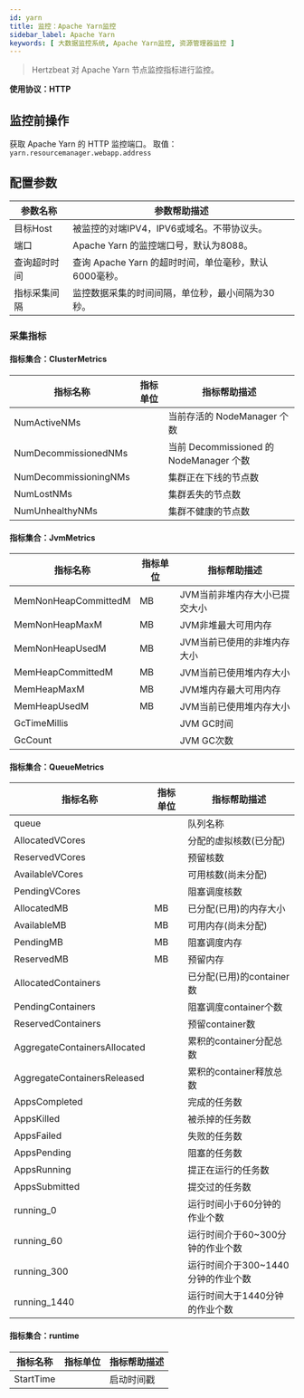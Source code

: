 ```yaml
---
id: yarn
title: 监控：Apache Yarn监控
sidebar_label: Apache Yarn
keywords: [ 大数据监控系统, Apache Yarn监控, 资源管理器监控 ]
---
```


> Hertzbeat 对 Apache Yarn 节点监控指标进行监控。

**使用协议：HTTP**

## 监控前操作

获取 Apache Yarn 的 HTTP 监控端口。 取值：`yarn.resourcemanager.webapp.address`

## 配置参数

| 参数名称   | 参数帮助描述                              |
|--------|-------------------------------------|
| 目标Host | 被监控的对端IPV4，IPV6或域名。不带协议头。           |
| 端口     | Apache Yarn 的监控端口号，默认为8088。         |
| 查询超时时间 | 查询 Apache Yarn 的超时时间，单位毫秒，默认6000毫秒。 |
| 指标采集间隔 | 监控数据采集的时间间隔，单位秒，最小间隔为30秒。           |

### 采集指标

#### 指标集合：ClusterMetrics

| 指标名称                  | 指标单位 | 指标帮助描述                             |
|-----------------------|------|------------------------------------|
| NumActiveNMs          |      | 当前存活的 NodeManager 个数               |
| NumDecommissionedNMs  |      | 当前 Decommissioned 的 NodeManager 个数 |
| NumDecommissioningNMs |      | 集群正在下线的节点数                         |
| NumLostNMs            |      | 集群丢失的节点数                           |
| NumUnhealthyNMs       |      | 集群不健康的节点数                          |

#### 指标集合：JvmMetrics

| 指标名称                 | 指标单位 | 指标帮助描述           |
|----------------------|------|------------------|
| MemNonHeapCommittedM | MB   | JVM当前非堆内存大小已提交大小 |
| MemNonHeapMaxM       | MB   | JVM非堆最大可用内存      |
| MemNonHeapUsedM      | MB   | JVM当前已使用的非堆内存大小  |
| MemHeapCommittedM    | MB   | JVM当前已使用堆内存大小    |
| MemHeapMaxM          | MB   | JVM堆内存最大可用内存     |
| MemHeapUsedM         | MB   | JVM当前已使用堆内存大小    |
| GcTimeMillis         |      | JVM GC时间         |
| GcCount              |      | JVM GC次数         |

#### 指标集合：QueueMetrics

| 指标名称                         | 指标单位 | 指标帮助描述                |
|------------------------------|------|-----------------------|
| queue                        |      | 队列名称                  |
| AllocatedVCores              |      | 分配的虚拟核数(已分配)          |
| ReservedVCores               |      | 预留核数                  |
| AvailableVCores              |      | 可用核数(尚未分配)            |
| PendingVCores                |      | 阻塞调度核数                |
| AllocatedMB                  | MB   | 已分配(已用)的内存大小          |
| AvailableMB                  | MB   | 可用内存(尚未分配)            |
| PendingMB                    | MB   | 阻塞调度内存                |
| ReservedMB                   | MB   | 预留内存                  |
| AllocatedContainers          |      | 已分配(已用)的container数    |
| PendingContainers            |      | 阻塞调度container个数       |
| ReservedContainers           |      | 预留container数          |
| AggregateContainersAllocated |      | 累积的container分配总数      |
| AggregateContainersReleased  |      | 累积的container释放总数      |
| AppsCompleted                |      | 完成的任务数                |
| AppsKilled                   |      | 被杀掉的任务数               |
| AppsFailed                   |      | 失败的任务数                |
| AppsPending                  |      | 阻塞的任务数                |
| AppsRunning                  |      | 提正在运行的任务数             |
| AppsSubmitted                |      | 提交过的任务数               |
| running_0                    |      | 运行时间小于60分钟的作业个数       |
| running_60                   |      | 运行时间介于60~300分钟的作业个数   |
| running_300                  |      | 运行时间介于300~1440分钟的作业个数 |
| running_1440                 |      | 运行时间大于1440分钟的作业个数     |

#### 指标集合：runtime

| 指标名称      | 指标单位 | 指标帮助描述 |
|-----------|------|--------|
| StartTime |      | 启动时间戳  |
